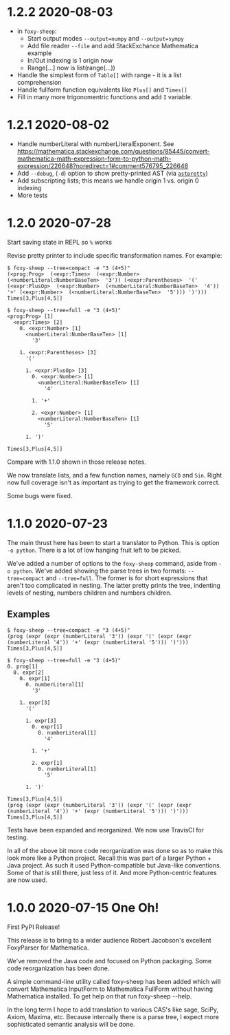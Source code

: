 1.2.2 2020-08-03
================

* in `foxy-sheep`:
  - Start output modes `--output=numpy` and `--output=sympy`
  - Add file reader `--file` and add StackExchance Mathematica example
  - In/Out indexing is 1 origin now
  - Range[...] now is list(range(...))
* Handle the simplest form of `Table[]` with range - it is a list comprehension
* Handle fullform function equivalents like `Plus[]` and `Times[]`
* Fill in many more trigonomentric functions and add `I` variable.

1.2.1 2020-08-02
================

* Handle numberLiteral with numberLiteralExponent. See https://mathematica.stackexchange.com/questions/85445/convert-mathematica-math-expression-form-to-python-math-expression/226648?noredirect=1#comment576795_226648
* Add `--debug`, (`-d`) option to show pretty-printed AST (via [`astpretty`](https://pypi.org/project/astpretty/))
* Add subscripting lists; this means we handle origin 1 vs. origin 0 indexing
* More tests

1.2.0 2020-07-28
================

Start saving state in REPL so `%` works

Revise pretty printer to include specific transformation names. For example:

```
$ foxy-sheep --tree=compact -e "3 (4+5)"
(<prog:Prog>  (<expr:Times>  (<expr:Number>  (<numberLiteral:NumberBaseTen>  '3')) (<expr:Parentheses>  '(' (<expr:PlusOp>  (<expr:Number>  (<numberLiteral:NumberBaseTen>  '4')) '+' (<expr:Number>  (<numberLiteral:NumberBaseTen>  '5'))) ')')))
Times[3,Plus[4,5]]

$ foxy-sheep --tree=full -e "3 (4+5)"
<prog:Prog> [1]
  <expr:Times> [2]
    0. <expr:Number> [1]
      <numberLiteral:NumberBaseTen> [1]
        '3'

    1. <expr:Parentheses> [3]
      '('

      1. <expr:PlusOp> [3]
        0. <expr:Number> [1]
          <numberLiteral:NumberBaseTen> [1]
            '4'

        1. '+'

        2. <expr:Number> [1]
          <numberLiteral:NumberBaseTen> [1]
            '5'

      1. ')'

Times[3,Plus[4,5]]
```

Compare with 1.1.0 shown in those release notes.

We now translate lists, and a few function names, namely `GCD` and `Sin`. Right now full coverage isn't as important as trying to get the framework correct.

Some bugs were fixed.


1.1.0 2020-07-23
================

The main thrust here has been to start a translator to Python.
This is option `-o python`. There is a lot of low hanging fruit left to be picked.

We've added a number of options to the `foxy-sheep` command, aside from `-o python`. We've added showing the parse trees in two formats: `--tree=compact` and `--tree=full`. The former is for short expressions that aren't too complicated in nesting. The latter pretty prints the tree, indenting levels of nesting, numbers children and numbers children.

Examples
--------

```
$ foxy-sheep --tree=compact -e "3 (4+5)"
(prog (expr (expr (numberLiteral '3')) (expr '(' (expr (expr (numberLiteral '4')) '+' (expr (numberLiteral '5'))) ')')))
Times[3,Plus[4,5]]
```

```
$ foxy-sheep --tree=full -e "3 (4+5)"
0. prog[1]
  0. expr[2]
    0. expr[1]
      0. numberLiteral[1]
        '3'

    1. expr[3]
      '('

      1. expr[3]
        0. expr[1]
          0. numberLiteral[1]
            '4'

        1. '+'

        2. expr[1]
          0. numberLiteral[1]
            '5'

      1. ')'

Times[3,Plus[4,5]]
(prog (expr (expr (numberLiteral '3')) (expr '(' (expr (expr (numberLiteral '4')) '+' (expr (numberLiteral '5'))) ')')))
Times[3,Plus[4,5]]
```

Tests have been expanded and reorganized. We now use TravisCI for testing.

In all of the above bit more code reorganization was done so as to make this look more like a Python project. Recall this was part of a larger Python + Java project. As such it used Python-compatible but Java-like conventions. Some of that is still there, just less of it. And more Python-centric features are now used.

1.0.0 2020-07-15 One Oh!
========================

First PyPI Release!

This release is to bring to a wider audience Robert Jacobson's excellent FoxyParser for Mathematica.

We've removed the Java code and focused on Python packaging. Some code reorganization has been done.

A simple command-line utility called foxy-sheep has been added which will convert Mathematica InputForm to Mathematica FullForm without having Mathematica installed. To get help on that run foxy-sheep --help.

In the long term I hope to add translation to various CAS's like sage, SciPy, Axiom, Maxima, etc. Because internally there is a parse tree, I expect more sophisticated semantic analysis will be done.
